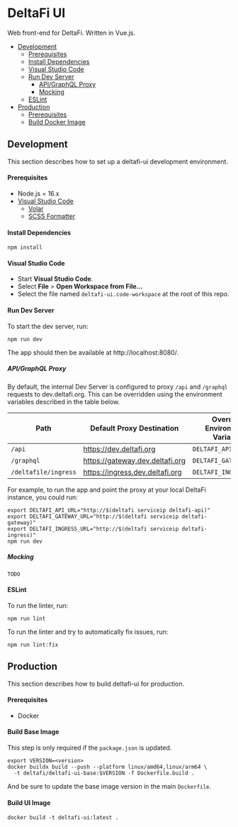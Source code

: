 # DeltaFi UI

Web front-end for DeltaFi. Written in Vue.js.

- [Development](#development)
  - [Prerequisites](#prerequisites)
  - [Install Dependencies](#install-dependencies)
  - [Visual Studio Code](#visual-studio-code)
  - [Run Dev Server](#run-dev-server)
    - [API/GraphQL Proxy](#apigraphql-proxy)
    - [Mocking](#mocking)
  - [ESLint](#eslint)
- [Production](#production)
  - [Prerequisites](#prerequisites-1)
  - [Build Docker Image](#build-docker-image)

## Development

This section describes how to set up a deltafi-ui development environment.

#### Prerequisites

- Node.js = 16.x
- [Visual Studio Code](https://code.visualstudio.com/)
  - [Volar](https://marketplace.visualstudio.com/items?itemName=johnsoncodehk.volar)
  - [SCSS Formatter](https://marketplace.visualstudio.com/items?itemName=sibiraj-s.vscode-scss-formatter)

#### Install Dependencies

    npm install

#### Visual Studio Code

- Start **Visual Studio Code**.
- Select **File** > **Open Workspace from File...**
- Select the file named `deltafi-ui.code-workspace` at the root of this repo.

#### Run Dev Server

To start the dev server, run:

    npm run dev

The app should then be available at http://localhost:8080/.

##### API/GraphQL Proxy

By default, the internal Dev Server is configured to proxy `/api` and `/graphql` requests to dev.deltafi.org. This can be overridden using the environment variables described in the table below.

| Path                 | Default Proxy Destination       | Override Environment Variable |
| -------------------- | ------------------------------- | ----------------------------- |
| `/api`               | https://dev.deltafi.org         | `DELTAFI_API_URL`             |
| `/graphql`           | https://gateway.dev.deltafi.org | `DELTAFI_GATEWAY_URL`         |
| `/deltafile/ingress` | https://ingress.dev.deltafi.org | `DELTAFI_INGRESS_URL`         |

For example, to run the app and point the proxy at your local DeltaFi instance, you could run:

    export DELTAFI_API_URL="http://$(deltafi serviceip deltafi-api)"
    export DELTAFI_GATEWAY_URL="http://$(deltafi serviceip deltafi-gateway)"
    export DELTAFI_INGRESS_URL="http://$(deltafi serviceip deltafi-ingress)"
    npm run dev

##### Mocking

`TODO`

#### ESLint

To run the linter, run:

    npm run lint

To run the linter and try to automatically fix issues, run:

    npm run lint:fix

## Production

This section describes how to build deltafi-ui for production.

#### Prerequisites

- Docker

#### Build Base Image

This step is only required if the `package.json` is updated.

    export VERSION=<version>
    docker buildx build --push --platform linux/amd64,linux/arm64 \
      -t deltafi/deltafi-ui-base:$VERSION -f Dockerfile.build .

And be sure to update the base image version in the main `Dockerfile`.

#### Build UI Image

    docker build -t deltafi-ui:latest .
